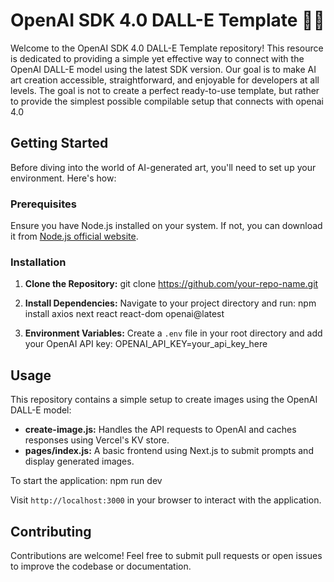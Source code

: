 # OpenAI SDK 4.0 DALL-E Template 🎨🤖

Welcome to the OpenAI SDK 4.0 DALL-E Template repository! This resource is dedicated to providing a simple yet effective way to connect with the OpenAI DALL-E model using the latest SDK version. Our goal is to make AI art creation accessible, straightforward, and enjoyable for developers at all levels. The goal is not to create a perfect ready-to-use template, but rather to provide the simplest possible compilable setup that connects with openai 4.0

## Getting Started

Before diving into the world of AI-generated art, you'll need to set up your environment. Here's how:

### Prerequisites

Ensure you have Node.js installed on your system. If not, you can download it from [Node.js official website](https://nodejs.org/).

### Installation

1. **Clone the Repository:**
   git clone https://github.com/your-repo-name.git

2. **Install Dependencies:**
   Navigate to your project directory and run:
   npm install axios next react react-dom openai@latest

3. **Environment Variables:**
   Create a `.env` file in your root directory and add your OpenAI API key:
   OPENAI_API_KEY=your_api_key_here

## Usage

This repository contains a simple setup to create images using the OpenAI DALL-E model:

- **create-image.js:** Handles the API requests to OpenAI and caches responses using Vercel's KV store.
- **pages/index.js:** A basic frontend using Next.js to submit prompts and display generated images.

To start the application:
npm run dev

Visit `http://localhost:3000` in your browser to interact with the application.

## Contributing

Contributions are welcome! Feel free to submit pull requests or open issues to improve the codebase or documentation.

